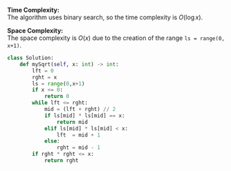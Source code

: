 **Time Complexity:**  
The algorithm uses binary search, so the time complexity is $O(\log x)$.

**Space Complexity:**  
The space complexity is $O(x)$ due to the creation of the range `ls = range(0, x+1)`.
```Python
class Solution:
    def mySqrt(self, x: int) -> int:
        lft = 0
        rght = x
        ls = range(0,x+1)
        if x <= 0:
            return 0
        while lft <= rght:
            mid = (lft + rght) // 2
            if ls[mid] * ls[mid] == x:
                return mid
            elif ls[mid] * ls[mid] < x:
                lft  = mid + 1
            else:
                rght = mid - 1
        if rght * rght <= x:
            return rght
```